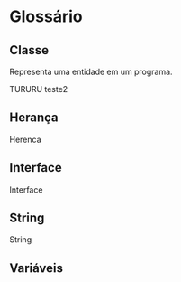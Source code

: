 # Glossário


## Classe
Representa uma entidade em um programa.

TURURU
teste2
## Herança
Herenca
## Interface
Interface
## String
String
## Variáveis
